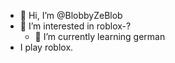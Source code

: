 - 👋 Hi, I’m @BlobbyZeBlob
- 👀 I’m interested in roblox-?
  - 🌱 I’m currently learning german
- I play roblox.

<!---
BlobbyZeBlob/BlobbyZeBlob is a ✨ special ✨ repository because its `README.md` (this file) appears on your GitHub profile.
You can click the Preview link to take a look at your changes.
--->
